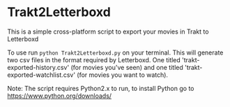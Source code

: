 # Trakt2Letterboxd

This is a simple cross-platform script to export your movies in Trakt to Letterboxd

To use run `python Trakt2Letterboxd.py` on your terminal. This will generate two csv files in the format required by
Letterboxd. One titled 'trakt-exported-history.csv' (for movies you've seen) and one titled 'trakt-exported-watchlist.csv'
(for movies you want to watch).

Note: The script requires Python2.x to run, to install Python go to https://www.python.org/downloads/
